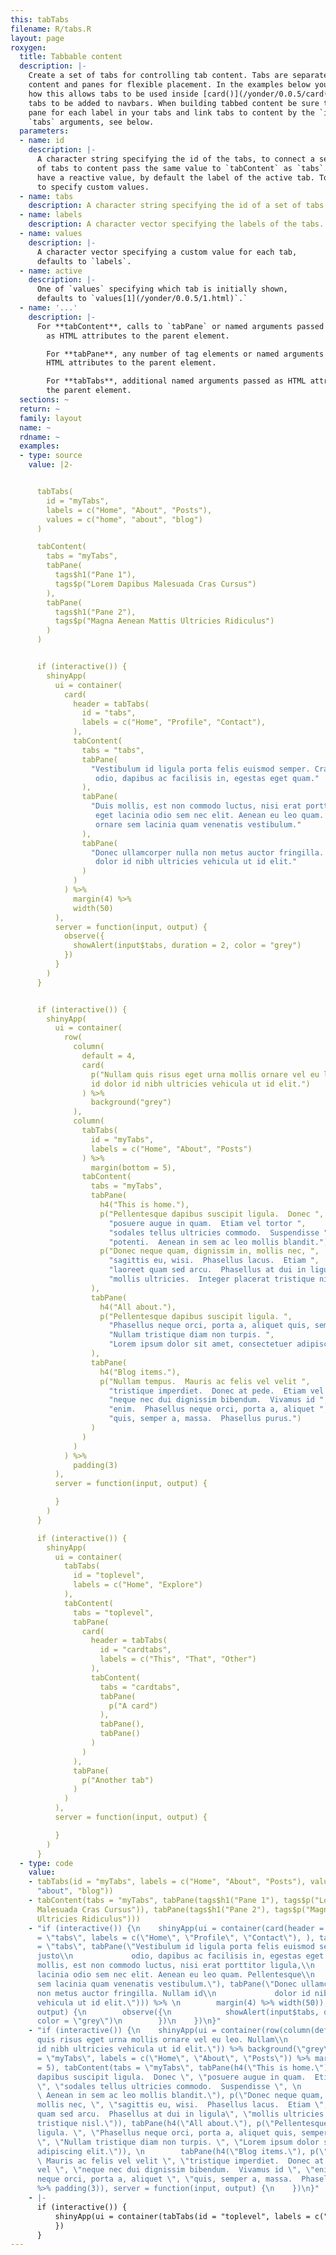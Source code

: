```yaml
---
this: tabTabs
filename: R/tabs.R
layout: page
roxygen:
  title: Tabbable content
  description: |-
    Create a set of tabs for controlling tab content. Tabs are separated from
    content and panes for flexible placement. In the examples below you can see
    how this allows tabs to be used inside [card()](/yonder/0.0.5/card().html)s. The flexibility also allows
    tabs to be added to navbars. When building tabbed content be sure to create a
    pane for each label in your tabs and link tabs to content by the `id` and
    `tabs` arguments, see below.
  parameters:
  - name: id
    description: |-
      A character string specifying the id of the tabs, to connect a set
      of tabs to content pass the same value to `tabContent` as `tabs`. Tabs do
      have a reactive value, by default the label of the active tab. To `values`
      to specify custom values.
  - name: tabs
    description: A character string specifying the id of a set of tabs.
  - name: labels
    description: A character vector specifying the labels of the tabs.
  - name: values
    description: |-
      A character vector specifying a custom value for each tab,
      defaults to `labels`.
  - name: active
    description: |-
      One of `values` specifying which tab is initially shown,
      defaults to `values[1](/yonder/0.0.5/1.html)`.`
  - name: '...'
    description: |-
      For **tabContent**, calls to `tabPane` or named arguments passed
        as HTML attributes to the parent element.

        For **tabPane**, any number of tag elements or named arguments passed as
        HTML attributes to the parent element.

        For **tabTabs**, additional named arguments passed as HTML attributes to
        the parent element.
  sections: ~
  return: ~
  family: layout
  name: ~
  rdname: ~
  examples:
  - type: source
    value: |2-


      tabTabs(
        id = "myTabs",
        labels = c("Home", "About", "Posts"),
        values = c("home", "about", "blog")
      )

      tabContent(
        tabs = "myTabs",
        tabPane(
          tags$h1("Pane 1"),
          tags$p("Lorem Dapibus Malesuada Cras Cursus")
        ),
        tabPane(
          tags$h1("Pane 2"),
          tags$p("Magna Aenean Mattis Ultricies Ridiculus")
        )
      )


      if (interactive()) {
        shinyApp(
          ui = container(
            card(
              header = tabTabs(
                id = "tabs",
                labels = c("Home", "Profile", "Contact"),
              ),
              tabContent(
                tabs = "tabs",
                tabPane(
                  "Vestibulum id ligula porta felis euismod semper. Cras justo
                   odio, dapibus ac facilisis in, egestas eget quam."
                ),
                tabPane(
                  "Duis mollis, est non commodo luctus, nisi erat porttitor ligula,
                   eget lacinia odio sem nec elit. Aenean eu leo quam. Pellentesque
                   ornare sem lacinia quam venenatis vestibulum."
                ),
                tabPane(
                  "Donec ullamcorper nulla non metus auctor fringilla. Nullam id
                   dolor id nibh ultricies vehicula ut id elit."
                )
              )
            ) %>%
              margin(4) %>%
              width(50)
          ),
          server = function(input, output) {
            observe({
              showAlert(input$tabs, duration = 2, color = "grey")
            })
          }
        )
      }


      if (interactive()) {
        shinyApp(
          ui = container(
            row(
              column(
                default = 4,
                card(
                  p("Nullam quis risus eget urna mollis ornare vel eu leo. Nullam
                  id dolor id nibh ultricies vehicula ut id elit.")
                ) %>%
                  background("grey")
              ),
              column(
                tabTabs(
                  id = "myTabs",
                  labels = c("Home", "About", "Posts")
                ) %>%
                  margin(bottom = 5),
                tabContent(
                  tabs = "myTabs",
                  tabPane(
                    h4("This is home."),
                    p("Pellentesque dapibus suscipit ligula.  Donec ",
                      "posuere augue in quam.  Etiam vel tortor ",
                      "sodales tellus ultricies commodo.  Suspendisse ",
                      "potenti.  Aenean in sem ac leo mollis blandit."),
                    p("Donec neque quam, dignissim in, mollis nec, ",
                      "sagittis eu, wisi.  Phasellus lacus.  Etiam ",
                      "laoreet quam sed arcu.  Phasellus at dui in ligula",
                      "mollis ultricies.  Integer placerat tristique nisl.")
                  ),
                  tabPane(
                    h4("All about."),
                    p("Pellentesque dapibus suscipit ligula. ",
                      "Phasellus neque orci, porta a, aliquet quis, semper a, massa. ",
                      "Nullam tristique diam non turpis. ",
                      "Lorem ipsum dolor sit amet, consectetuer adipiscing elit.")
                  ),
                  tabPane(
                    h4("Blog items."),
                    p("Nullam tempus.  Mauris ac felis vel velit ",
                      "tristique imperdiet.  Donec at pede.  Etiam vel ",
                      "neque nec dui dignissim bibendum.  Vivamus id ",
                      "enim.  Phasellus neque orci, porta a, aliquet ",
                      "quis, semper a, massa.  Phasellus purus.")
                  )
                )
              )
            ) %>%
              padding(3)
          ),
          server = function(input, output) {

          }
        )
      }

      if (interactive()) {
        shinyApp(
          ui = container(
            tabTabs(
              id = "toplevel",
              labels = c("Home", "Explore")
            ),
            tabContent(
              tabs = "toplevel",
              tabPane(
                card(
                  header = tabTabs(
                    id = "cardtabs",
                    labels = c("This", "That", "Other")
                  ),
                  tabContent(
                    tabs = "cardtabs",
                    tabPane(
                      p("A card")
                    ),
                    tabPane(),
                    tabPane()
                  )
                )
              ),
              tabPane(
                p("Another tab")
              )
            )
          ),
          server = function(input, output) {

          }
        )
      }
  - type: code
    value:
    - tabTabs(id = "myTabs", labels = c("Home", "About", "Posts"), values = c("home",
      "about", "blog"))
    - tabContent(tabs = "myTabs", tabPane(tags$h1("Pane 1"), tags$p("Lorem Dapibus
      Malesuada Cras Cursus")), tabPane(tags$h1("Pane 2"), tags$p("Magna Aenean Mattis
      Ultricies Ridiculus")))
    - "if (interactive()) {\n    shinyApp(ui = container(card(header = tabTabs(id
      = \"tabs\", labels = c(\"Home\", \"Profile\", \"Contact\"), ), tabContent(tabs
      = \"tabs\", tabPane(\"Vestibulum id ligula porta felis euismod semper. Cras
      justo\\n             odio, dapibus ac facilisis in, egestas eget quam.\"), tabPane(\"Duis
      mollis, est non commodo luctus, nisi erat porttitor ligula,\\n             eget
      lacinia odio sem nec elit. Aenean eu leo quam. Pellentesque\\n             ornare
      sem lacinia quam venenatis vestibulum.\"), tabPane(\"Donec ullamcorper nulla
      non metus auctor fringilla. Nullam id\\n             dolor id nibh ultricies
      vehicula ut id elit.\"))) %>% \n        margin(4) %>% width(50)), server = function(input,
      output) {\n        observe({\n            showAlert(input$tabs, duration = 2,
      color = \"grey\")\n        })\n    })\n}"
    - "if (interactive()) {\n    shinyApp(ui = container(row(column(default = 4, card(p(\"Nullam
      quis risus eget urna mollis ornare vel eu leo. Nullam\\n            id dolor
      id nibh ultricies vehicula ut id elit.\")) %>% background(\"grey\")), column(tabTabs(id
      = \"myTabs\", labels = c(\"Home\", \"About\", \"Posts\")) %>% margin(bottom
      = 5), tabContent(tabs = \"myTabs\", tabPane(h4(\"This is home.\"), p(\"Pellentesque
      dapibus suscipit ligula.  Donec \", \"posuere augue in quam.  Etiam vel tortor
      \", \"sodales tellus ultricies commodo.  Suspendisse \", \n        \"potenti.
      \ Aenean in sem ac leo mollis blandit.\"), p(\"Donec neque quam, dignissim in,
      mollis nec, \", \"sagittis eu, wisi.  Phasellus lacus.  Etiam \", \"laoreet
      quam sed arcu.  Phasellus at dui in ligula\", \"mollis ultricies.  Integer placerat
      tristique nisl.\")), tabPane(h4(\"All about.\"), p(\"Pellentesque dapibus suscipit
      ligula. \", \"Phasellus neque orci, porta a, aliquet quis, semper a, massa.
      \", \"Nullam tristique diam non turpis. \", \"Lorem ipsum dolor sit amet, consectetuer
      adipiscing elit.\")), \n        tabPane(h4(\"Blog items.\"), p(\"Nullam tempus.
      \ Mauris ac felis vel velit \", \"tristique imperdiet.  Donec at pede.  Etiam
      vel \", \"neque nec dui dignissim bibendum.  Vivamus id \", \"enim.  Phasellus
      neque orci, porta a, aliquet \", \"quis, semper a, massa.  Phasellus purus.\")))))
      %>% padding(3)), server = function(input, output) {\n    })\n}"
    - |-
      if (interactive()) {
          shinyApp(ui = container(tabTabs(id = "toplevel", labels = c("Home", "Explore")), tabContent(tabs = "toplevel", tabPane(card(header = tabTabs(id = "cardtabs", labels = c("This", "That", "Other")), tabContent(tabs = "cardtabs", tabPane(p("A card")), tabPane(), tabPane()))), tabPane(p("Another tab")))), server = function(input, output) {
          })
      }
---
```

